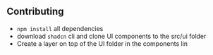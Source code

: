 ## Contributing
- `npm install` all dependencies
- download `shadcn` cli and clone UI components to the src/ui folder
- Create a layer on top of the UI folder in the components lin